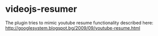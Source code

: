 # videojs-resumer
The plugin tries to mimic youtube resume functionality described here: http://googlesystem.blogspot.bg/2009/09/youtube-resume.html

